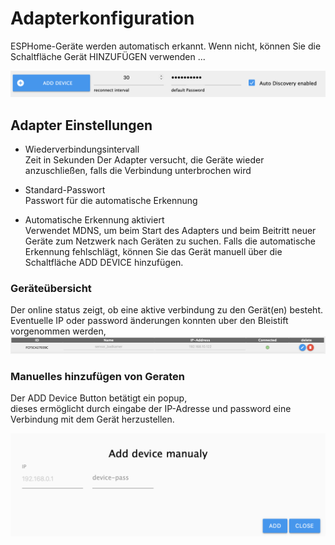 # Adapterkonfiguration

ESPHome-Geräte werden automatisch erkannt. Wenn nicht, können Sie die Schaltfläche Gerät HINZUFÜGEN verwenden ...

![Basic configuration](./img/basicSettings.png)

## Adapter Einstellungen
* Wiederverbindungsintervall  
  Zeit in Sekunden Der Adapter versucht, die Geräte wieder anzuschließen, falls die Verbindung unterbrochen wird

* Standard-Passwort  
  Passwort für die automatische Erkennung
  
* Automatische Erkennung aktiviert  
    Verwendet MDNS, um beim Start des Adapters und beim Beitritt neuer Geräte zum Netzwerk nach Geräten zu suchen.
  Falls die automatische Erkennung fehlschlägt, können Sie das Gerät manuell über die Schaltfläche ADD DEVICE hinzufügen.

### Geräteübersicht
Der online status zeigt, ob eine aktive verbindung zu den Gerät(en) besteht.  
Eventuelle IP oder password änderungen konnten uber den Bleistift vorgenommen werden,
![Basic configuration](./img/deviceTable.png)

### Manuelles hinzufügen von Geraten
Der ADD Device Button betätigt ein popup,  
dieses ermöglicht durch eingabe der IP-Adresse und password eine Verbindung mit dem Gerät herzustellen.

![Basic configuration](./img/addDevice.png)